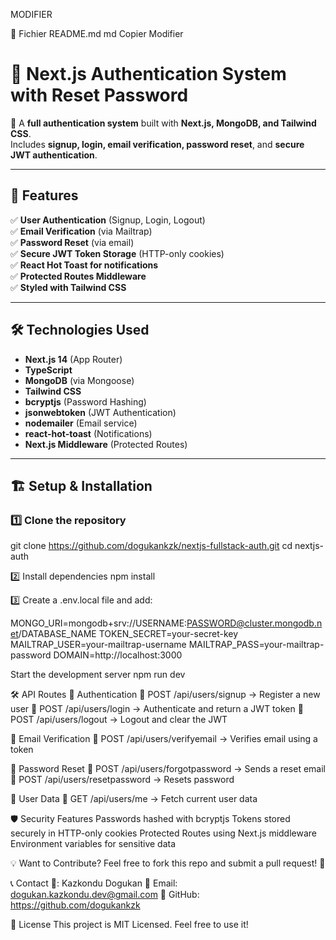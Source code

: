 MODIFIER

📜 Fichier README.md
md
Copier
Modifier
# 🔐 Next.js Authentication System with Reset Password

🚀 A **full authentication system** built with **Next.js, MongoDB, and Tailwind CSS**.  
Includes **signup, login, email verification, password reset**, and **secure JWT authentication**.

---

## 🌟 Features

✅ **User Authentication** (Signup, Login, Logout)  
✅ **Email Verification** (via Mailtrap)  
✅ **Password Reset** (via email)  
✅ **Secure JWT Token Storage** (HTTP-only cookies)  
✅ **React Hot Toast for notifications**  
✅ **Protected Routes Middleware**  
✅ **Styled with Tailwind CSS**  

---

## 🛠️ **Technologies Used**
- **Next.js 14** (App Router)
- **TypeScript**
- **MongoDB** (via Mongoose)
- **Tailwind CSS**
- **bcryptjs** (Password Hashing)
- **jsonwebtoken** (JWT Authentication)
- **nodemailer** (Email service)
- **react-hot-toast** (Notifications)
- **Next.js Middleware** (Protected Routes)

---

## 🏗️ **Setup & Installation**
### 1️⃣ Clone the repository  

git clone https://github.com/dogukankzk/nextjs-fullstack-auth.git
cd nextjs-auth

2️⃣ Install dependencies
npm install


3️⃣ Create a .env.local file and add:

MONGO_URI=mongodb+srv://USERNAME:PASSWORD@cluster.mongodb.net/DATABASE_NAME
TOKEN_SECRET=your-secret-key
MAILTRAP_USER=your-mailtrap-username
MAILTRAP_PASS=your-mailtrap-password
DOMAIN=http://localhost:3000

Start the development server
npm run dev


🛠️ API Routes
📌 Authentication
🔹 POST /api/users/signup → Register a new user
🔹 POST /api/users/login → Authenticate and return a JWT token
🔹 POST /api/users/logout → Logout and clear the JWT

📌 Email Verification
🔹 POST /api/users/verifyemail → Verifies email using a token

📌 Password Reset
🔹 POST /api/users/forgotpassword → Sends a reset email
🔹 POST /api/users/resetpassword → Resets password

📌 User Data
🔹 GET /api/users/me → Fetch current user data

🛡️ Security Features
Passwords hashed with bcryptjs
Tokens stored securely in HTTP-only cookies
Protected Routes using Next.js middleware
Environment variables for sensitive data


💡 Want to Contribute?
Feel free to fork this repo and submit a pull request! 🚀

📞 Contact
👤: Kazkondu Dogukan
📧 Email: dogukan.kazkondu.dev@gmail.com
🔗 GitHub: https://github.com/dogukankzk

📜 License
This project is MIT Licensed. Feel free to use it!

